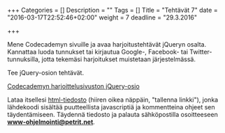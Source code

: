 +++
Categories = []
Description = ""
Tags = []
Title = "Tehtävät 7"
date = "2016-03-17T22:52:46+02:00"
weight = 7
deadline = "29.3.2016"

+++

Mene Codecademyn sivuille ja avaa harjoitustehtävät jQueryn osalta.
Kannattaa luoda tunnukset tai kirjautua Google-, Facebook- tai Twitter-tunnuksilla,
jotta tekemäsi harjoitukset muistetaan järjestelmässä.

Tee jQuery-osion tehtävät.

[Codecademyn harjoittelusivuston jQuery-osio](http://www.codecademy.com/learn/jquery)

Lataa itsellesi [html-tiedosto](../../files/javascript.html) (hiiren oikea näppäin, "tallenna linkki"),
jonka lähdekoodi sisältää puutteellista javascriptiä ja kommentteina ohjeet sen täydentämiseen.
Täydennä tiedosto ja palauta sähköpostilla osoitteeseen **www-ohjelmointi@petrit.net**.